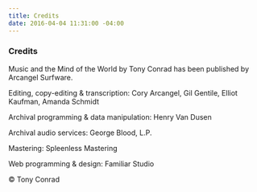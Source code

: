 ```yaml
---
title: Credits
date: 2016-04-04 11:31:00 -04:00
---
```


### Credits

Music and the Mind of the World by Tony Conrad has been published by Arcangel Surfware. 

Editing, copy-editing & transcription: Cory Arcangel, Gil Gentile, Elliot Kaufman, Amanda Schmidt

Archival programming & data manipulation: Henry Van Dusen 

Archival audio services: George Blood, L.P.

Mastering: Spleenless Mastering

Web programming & design: Familiar Studio 

© Tony Conrad